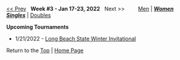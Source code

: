 <a name="top"></a>[<< Prev](women_singles_2202.md) &nbsp; **Week #3 - Jan 17-23, 2022** &nbsp; Next >> &nbsp;&nbsp;&nbsp;&nbsp;&nbsp;&nbsp;&nbsp; [Men](./men_singles_2203.md) &#124; [***Women***](./women_singles_2203.md) &nbsp;&nbsp;&nbsp;&nbsp;&nbsp; [***Singles***](./women_singles_2203.md) &#124; [Doubles](./women_doubles_2203.md)

**Upcoming Tournaments**  
- 1/21/2022 - <a href="https://colleges.wearecollegetennis.com/competitions/LongBeachStateUnivW/Tournaments/Overview/C3E2D98F-96F8-4D0C-AC97-2D4913995DFA" target="_blank">Long Beach State Winter Invitational</a>  

Return to the [Top](./women_singles_2203.md) &#124; [Home Page](../../index.md)